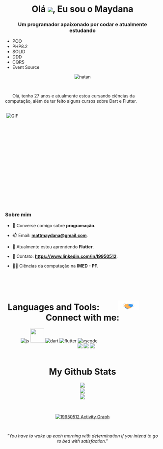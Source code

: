 <h1 align="center">Olá <img src="https://raw.githubusercontent.com/MartinHeinz/MartinHeinz/master/wave.gif" width="30px">, Eu sou o Maydana</h1>

<h3 align="center"> Um programador apaixonado por codar e atualmente estudando</h3>

  - POO
  - PHP8.2
  - SOLID
  - DDD
  - CQRS
  - Event Source

<p align="center"> <img src="https://komarev.com/ghpvc/?username=19950512&label=Profile%20views&color=0e75b6&style=flat" alt="natan" /> </p>

<br/>

&nbsp;&nbsp;&nbsp;&nbsp;&nbsp; Olá, tenho 27 anos e atualmente estou cursando ciências da computação, além de ter feito alguns cursos sobre Dart e Flutter.


<br/>
  <img align="right" alt="GIF" src="https://github.com/abhisheknaiidu/abhisheknaiidu/blob/master/code.gif?raw=true" width="500" height="320" />
  
   <h3> Sobre mim </h3>

- 💬 Converse comigo sobre **programação**.

- 📫 Email: **mattmaydana@gmail.com**.

- 🔭 Atualmente estou aprendendo **Flutter**.

- 🌳 Contato: **https://www.linkedin.com/in/l9950512**.

- 👨‍🎓 Ciências da computação na **IMED - PF**.

<br/>
<br/>
<br/>

<h1 align="center"> Languages and Tools:&nbsp;&nbsp;&nbsp;&nbsp;&nbsp;&nbsp;&nbsp;&nbsp; <img src="https://github.com/macagua/macagua/blob/master/assets/img/icons/handshake.gif" height="32px" alt="Connect with me" /> &nbsp;&nbsp;&nbsp;&nbsp;&nbsp;&nbsp;&nbsp;&nbsp; Connect with me: </h1>

<div>
  &nbsp;&nbsp;&nbsp;&nbsp;&nbsp;&nbsp;&nbsp;&nbsp;&nbsp;&nbsp;&nbsp;&nbsp;
 <img src="https://cdn.jsdelivr.net/gh/devicons/devicon/icons/javascript/javascript-original.svg" alt="js" width="40" height="40"/>
<a href="https://git-scm.com/" target="_blank"> <img src="https://img.icons8.com/color/48/000000/git.png" width="45" height="45"/> </a>
<img src="https://cdn.jsdelivr.net/gh/devicons/devicon/icons/dart/dart-original.svg" alt="dart" width="40" height="40"/>
<img src="https://cdn.jsdelivr.net/gh/devicons/devicon/icons/flutter/flutter-original.svg" alt="flutter" width="40" height="40"/>
<img src="https://cdn.jsdelivr.net/gh/devicons/devicon/icons/vscode/vscode-original.svg" alt="vscode" width="40" height="40"/> 
&nbsp;&nbsp;&nbsp;&nbsp;&nbsp;&nbsp;&nbsp;&nbsp;&nbsp;&nbsp;&nbsp;&nbsp;&nbsp;&nbsp;&nbsp;&nbsp;&nbsp;&nbsp;&nbsp;&nbsp;&nbsp;&nbsp;&nbsp;&nbsp;&nbsp;&nbsp;&nbsp;&nbsp;&nbsp;&nbsp;&nbsp;&nbsp;&nbsp;&nbsp;&nbsp;&nbsp;&nbsp;&nbsp;&nbsp;&nbsp;&nbsp;&nbsp;&nbsp;&nbsp;&nbsp;&nbsp;&nbsp;&nbsp;&nbsp;&nbsp;&nbsp;&nbsp;&nbsp;&nbsp;&nbsp;&nbsp;&nbsp;&nbsp;&nbsp;
<a href = "https://www.linkedin.com/in/l9950512/"><img src="https://img.icons8.com/fluent/48/000000/linkedin.png"/></a>
<a href = "https://www.facebook.com/mattheuszXmaydana/"><img src="https://img.icons8.com/fluent/48/000000/facebook.png"/></a>
<a href = "https://www.instagram.com/matheuszmaydana/"><img src="https://img.icons8.com/fluent/48/000000/instagram-new.png"/></a>



<br/>
<br/>
  
<h1 align="center"> My Github Stats </h1>
  
  <p align="center"><img height="180em" src="https://github-readme-stats.vercel.app/api?username=19950512&show_icons=true&theme=dark&include_all_commits=true&count_private=true"/>
    <br />

  <img width="450em" src="https://github-readme-streak-stats.herokuapp.com/?user=19950512&include_all_commits=true&hide_border=true&theme=dark"/>
  <br />
  <img height="180em" src="https://github-readme-stats.vercel.app/api/top-langs/?username=19950512&layout=compact&langs_count=7&theme=dark"/>
  </p>
  <br/>

  <p align="center">
<a href="https://github.com/19950512/github-readme-activity-graph"><img alt="19950512 Activity Graph" src="https://activity-graph.herokuapp.com/graph?username=19950512&bg_color=0D1117&color=5BCDEC&line=5BCDEC&point=FFFFFF&hide_border=true" /></a>
</p>
  <br/>

 <p align="center"> <i>"You have to wake up each morning with determination if you intend to go to bed with satisfaction."</i> </p>

